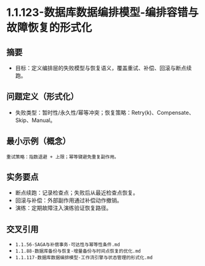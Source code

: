 ﻿# 1.1.123-数据库数据编排模型-编排容错与故障恢复的形式化

## 摘要

- 目标：定义编排层的失败模型与恢复语义，覆盖重试、补偿、回滚与断点续跑。

## 问题定义（形式化）

- 失败类型：暂时性/永久性/幂等冲突；恢复策略：Retry(k)、Compensate、Skip、Manual。

## 最小示例（概念）

```text
重试策略：指数退避 + 上限；幂等键避免重复副作用。
```

## 实务要点

- 断点续跑：记录检查点；失败后从最近检查点恢复。
- 回滚与补偿：外部副作用通过补偿动作撤销。
- 演练：定期故障注入演练验证恢复路径。

## 交叉引用

- `1.1.56-SAGA与补偿事务-可达性与幂等性条件.md`
- `1.1.88-数据库备份与恢复-增量备份与时间点恢复的优化.md`
- `1.1.117-数据库数据编排模型-工作流引擎与状态管理的形式化.md`
